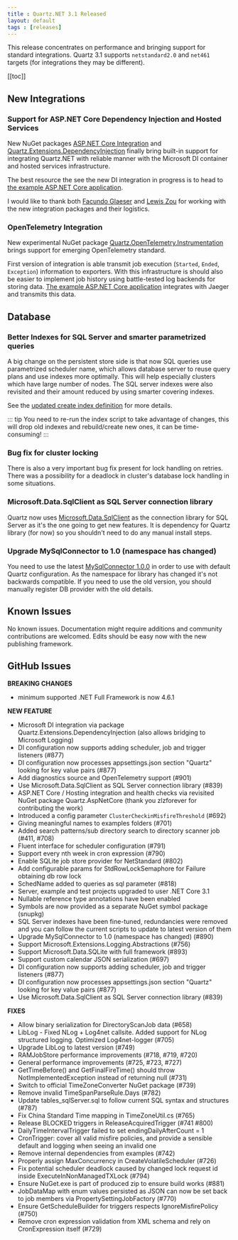 ```yaml
---
title : Quartz.NET 3.1 Released
layout: default
tags : [releases]
---
```


This release concentrates on performance and bringing support for standard integrations.
Quartz 3.1 supports `netstandard2.0` and `net461` targets (for integrations they may be different).  

[[toc]]

## New Integrations

### Support for ASP.NET Core Dependency Injection and Hosted Services

New NuGet packages [ASP.NET Core Integration](/documentation/quartz-3.x/packages/aspnet-core-integration) and [Quartz.Extensions.DependencyInjection](/documentation/quartz-3.x/packages/microsoft-di-integration)
finally bring built-in support for integrating Quartz.NET with reliable manner with the Microsoft DI container and hosted services infrastructure.

The best resource the see the new DI integration in progress is to head to [the example ASP.NET Core application](https://github.com/quartznet/quartznet/tree/master/src/Quartz.Examples.AspNetCore).

I would like to thank both [Facundo Glaeser](https://github.com/fglaeser) and [Lewis Zou](https://github.com/zlzforever) for working with the new integration packages and their logistics.

### OpenTelemetry Integration

New experimental NuGet package [Quartz.OpenTelemetry.Instrumentation](/documentation/quartz-3.x/packages/opentelemetry-integration.html) brings support for emerging OpenTelemetry standard.

First version of integration is able transmit job execution (`Started`, `Ended`, `Exception`) information to exporters. With this infrastructure is should also be easier to implement job history
using battle-tested log backends for storing data. [The example ASP.NET Core application](https://github.com/quartznet/quartznet/tree/master/src/Quartz.Examples.AspNetCore) integrates
with Jaeger and transmits this data.

## Database

### Better Indexes for SQL Server and smarter parametrized queries 

A big change on the persistent store side is that now SQL queries use parametrized scheduler name, which allows database server to reuse query plans and use indexes more optimally.
This will help especially clusters which have large number of nodes. The SQL server indexes were also revisited and their amount reduced by using smarter covering indexes.

See the [updated create index definition](https://github.com/quartznet/quartznet/blob/42af207fa815789936e8e4ce5ebd4516a23d7c72/database/tables/tables_sqlServer.sql#L349-L388) for more details.

::: tip
You need to re-run the index script to take advantage of changes, this will drop old indexes and rebuild/create new ones, it can be time-consuming!
:::

### Bug fix for cluster locking

There is also a very important bug fix present for lock handling on retries. There was a possibility for a deadlock in cluster's database lock handling in some situations.

### Microsoft.Data.SqlClient as SQL Server connection library

Quartz now uses [Microsoft.Data.SqlClient](https://www.nuget.org/packages/Microsoft.Data.SqlClient/) as the connection library for SQL Server as it's the one going to get new features.
It is dependency for Quartz library (for now) so you shouldn't need to do any manual install steps.

### Upgrade MySqlConnector to 1.0 (namespace has changed)

You need to use the latest [MySqlConnector 1.0.0](https://www.nuget.org/packages/MySqlConnector/) in order to use with default Quartz configuration.
As the namespace for library has changed it's not backwards compatible.
If you need to use the old version, you should manually register DB provider with the old details. 

## Known Issues

No known issues. Documentation might require additions and community contributions are welcomed. Edits should be easy now with the new publishing framework.

## GitHub Issues

__BREAKING CHANGES__

* minimum supported .NET Full Framework is now 4.6.1

__NEW FEATURE__

* Microsoft DI integration via package Quartz.Extensions.DependencyInjection (also allows bridging to Microsoft Logging)
* DI configuration now supports adding scheduler, job and trigger listeners (#877)
* DI configuration now processes appsettings.json section "Quartz" looking for key value pairs (#877)
* Add diagnostics source and OpenTelemetry support (#901)
* Use Microsoft.Data.SqlClient as SQL Server connection library (#839)
* ASP.NET Core / Hosting integration and health checks via revisited NuGet package Quartz.AspNetCore (thank you zlzforever for contributing the work)
* Introduced a config parameter `ClusterCheckinMisfireThreshold` (#692)
* Giving meaningful names to examples folders (#701)
* Added search patterns/sub directory search to directory scanner job (#411, #708)
* Fluent interface for scheduler configuration (#791)
* Support every nth week in cron expression (#790)
* Enable SQLite job store provider for NetStandard (#802)
* Add configurable params for StdRowLockSemaphore for Failure obtaining db row lock
* SchedName added to queries as sql parameter (#818)
* Server, example and test projects upgraded to user .NET Core 3.1
* Nullable reference type annotations have been enabled
* Symbols are now provided as a separate NuGet symbol package (snupkg)
* SQL Server indexes have been fine-tuned, redundancies were removed and you can follow the current scripts to update to latest version of them
* Upgrade MySqlConnector to 1.0 (namespace has changed) (#890)
* Support Microsoft.Extensions.Logging.Abstractions (#756)
* Support Microsoft.Data.SQLite with full framework (#893)
* Support custom calendar JSON serialization (#697)
* DI configuration now supports adding scheduler, job and trigger listeners (#877)
* DI configuration now processes appsettings.json section "Quartz" looking for key value pairs (#877)
* Use Microsoft.Data.SqlClient as SQL Server connection library (#839)    
    
__FIXES__

* Allow binary serialization for DirectoryScanJob data (#658)
* LibLog - Fixed NLog + Log4net callsite. Added support for NLog structured logging. Optimized Log4net-logger (#705)
* Upgrade LibLog to latest version (#749)
* RAMJobStore performance improvements (#718, #719, #720)
* General performance improvements (#725, #723, #727)
* GetTimeBefore() and GetFinalFireTime() should throw NotImplementedException instead of returning null (#731)
* Switch to official TimeZoneConverter NuGet package (#739)
* Remove invalid TimeSpanParseRule.Days (#782)
* Update tables_sqlServer.sql to follow current SQL syntax and structures (#787)
* Fix China Standard Time mapping in TimeZoneUtil.cs (#765)
* Release BLOCKED triggers in ReleaseAcquiredTrigger (#741 #800)
* DailyTimeIntervalTrigger failed to set endingDailyAfterCount = 1
* CronTrigger: cover all valid misfire policies, and provide a sensible default and logging when seeing an invalid one
* Remove internal dependencies from examples (#742)
* Properly assign MaxConcurrency in CreateVolatileScheduler (#726) 
* Fix potential scheduler deadlock caused by changed lock request id inside ExecuteInNonManagedTXLock (#794)
* Ensure NuGet.exe is part of produced zip to ensure build works (#881)
* JobDataMap with enum values persisted as JSON can now be set back to job members via PropertySettingJobFactory (#770)
* Ensure GetScheduleBuilder for triggers respects IgnoreMisfirePolicy (#750)  
* Remove cron expression validation from XML schema and rely on CronExpression itself (#729)
          
<Download />
